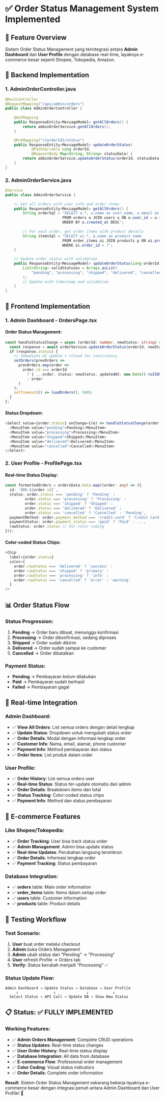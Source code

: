 # ✅ Order Status Management System Implemented

## 🎯 Feature Overview
Sistem Order Status Management yang terintegrasi antara **Admin Dashboard** dan **User Profile** dengan database real-time, layaknya e-commerce besar seperti Shopee, Tokopedia, Amazon.

## 🔧 Backend Implementation

### 1. AdminOrderController.java
```java
@RestController
@RequestMapping("/api/admin/orders")
public class AdminOrderController {
    
    @GetMapping
    public ResponseEntity<MessageModel> getAllOrders() {
        return adminOrderService.getAllOrders();
    }

    @PutMapping("/{orderId}/status")
    public ResponseEntity<MessageModel> updateOrderStatus(
            @PathVariable Long orderId, 
            @RequestBody Map<String, String> statusData) {
        return adminOrderService.updateOrderStatus(orderId, statusData.get("status"));
    }
}
```

### 2. AdminOrderService.java
```java
@Service
public class AdminOrderService {
    
    // Get all orders with user info and order items
    public ResponseEntity<MessageModel> getAllOrders() {
        String orderSql = "SELECT o.*, u.name as user_name, u.email as user_email 
                          FROM orders o JOIN users u ON o.user_id = u.id 
                          ORDER BY o.created_at DESC";
        
        // For each order, get order items with product details
        String itemsSql = "SELECT oi.*, p.name as product_name 
                          FROM order_items oi JOIN products p ON oi.product_id = p.id 
                          WHERE oi.order_id = ?";
    }
    
    // Update order status with validation
    public ResponseEntity<MessageModel> updateOrderStatus(Long orderId, String status) {
        List<String> validStatuses = Arrays.asList(
            "pending", "processing", "shipped", "delivered", "cancelled"
        );
        // Update with timestamp and validation
    }
}
```

## 🎨 Frontend Implementation

### 1. Admin Dashboard - OrdersPage.tsx

#### Order Status Management:
```typescript
const handleStatusChange = async (orderId: number, newStatus: string) => {
  const response = await orderService.updateOrderStatus(orderId, newStatus);
  if (response.status) {
    // Immediate UI update + reload for consistency
    setOrders(prevOrders => 
      prevOrders.map(order => 
        order.id === orderId 
          ? { ...order, status: newStatus, updatedAt: new Date().toISOString() }
          : order
      )
    );
    setTimeout(() => loadOrders(), 500);
  }
};
```

#### Status Dropdown:
```typescript
<Select value={order.status} onChange={(e) => handleStatusChange(order.id, e.target.value)}>
  <MenuItem value="pending">Pending</MenuItem>
  <MenuItem value="processing">Processing</MenuItem>
  <MenuItem value="shipped">Shipped</MenuItem>
  <MenuItem value="delivered">Delivered</MenuItem>
  <MenuItem value="cancelled">Cancelled</MenuItem>
</Select>
```

### 2. User Profile - ProfilePage.tsx

#### Real-time Status Display:
```typescript
const formattedOrders = ordersData.data.map((order: any) => ({
  id: `ORD-${order.id}`,
  status: order.status === 'pending' ? 'Pending' : 
         order.status === 'processing' ? 'Processing' :
         order.status === 'shipped' ? 'Shipped' : 
         order.status === 'delivered' ? 'Delivered' :
         order.status === 'cancelled' ? 'Cancelled' : 'Pending',
  paymentMethod: order.payment_method === 'credit-card' ? 'Credit Card' : ...,
  paymentStatus: order.payment_status === 'paid' ? 'Paid' : ...,
  rawStatus: order.status // For color coding
}));
```

#### Color-coded Status Chips:
```typescript
<Chip 
  label={order.status} 
  color={
    order.rawStatus === 'delivered' ? 'success' :
    order.rawStatus === 'shipped' ? 'primary' :
    order.rawStatus === 'processing' ? 'info' :
    order.rawStatus === 'cancelled' ? 'error' : 'warning'
  }
/>
```

## 📊 Order Status Flow

### Status Progression:
1. **Pending** → Order baru dibuat, menunggu konfirmasi
2. **Processing** → Order dikonfirmasi, sedang diproses
3. **Shipped** → Order sudah dikirim
4. **Delivered** → Order sudah sampai ke customer
5. **Cancelled** → Order dibatalkan

### Payment Status:
- **Pending** → Pembayaran belum dilakukan
- **Paid** → Pembayaran sudah berhasil
- **Failed** → Pembayaran gagal

## 🔄 Real-time Integration

### Admin Dashboard:
- ✅ **View All Orders**: List semua orders dengan detail lengkap
- ✅ **Update Status**: Dropdown untuk mengubah status order
- ✅ **Order Details**: Modal dengan informasi lengkap order
- ✅ **Customer Info**: Nama, email, alamat, phone customer
- ✅ **Payment Info**: Method pembayaran dan status
- ✅ **Order Items**: List produk dalam order

### User Profile:
- ✅ **Order History**: List semua orders user
- ✅ **Real-time Status**: Status ter-update otomatis dari admin
- ✅ **Order Details**: Breakdown items dan total
- ✅ **Status Tracking**: Color-coded status chips
- ✅ **Payment Info**: Method dan status pembayaran

## 🎯 E-commerce Features

### Like Shopee/Tokopedia:
- ✅ **Order Tracking**: User bisa track status order
- ✅ **Admin Management**: Admin bisa update status
- ✅ **Real-time Updates**: Perubahan langsung tersinkron
- ✅ **Order Details**: Informasi lengkap order
- ✅ **Payment Tracking**: Status pembayaran

### Database Integration:
- ✅ **orders** table: Main order information
- ✅ **order_items** table: Items dalam setiap order
- ✅ **users** table: Customer information
- ✅ **products** table: Product details

## 🧪 Testing Workflow

### Test Scenario:
1. **User** buat order melalui checkout
2. **Admin** buka Orders Management
3. **Admin** ubah status dari "Pending" → "Processing"
4. **User** refresh Profile → Orders tab
5. **Verify**: Status berubah menjadi "Processing" ✅

### Status Update Flow:
```
Admin Dashboard → Update Status → Database → User Profile
     ↓                ↓              ↓           ↓
  Select Status → API Call → Update DB → Show New Status
```

## 📋 Status: ✅ FULLY IMPLEMENTED

### Working Features:
- ✅ **Admin Orders Management**: Complete CRUD operations
- ✅ **Status Updates**: Real-time status changes
- ✅ **User Order History**: Real-time status display
- ✅ **Database Integration**: All data from database
- ✅ **E-commerce Flow**: Professional order management
- ✅ **Color Coding**: Visual status indicators
- ✅ **Order Details**: Complete order information

**Result**: Sistem Order Status Management sekarang bekerja layaknya e-commerce besar dengan integrasi penuh antara Admin Dashboard dan User Profile! 🎉